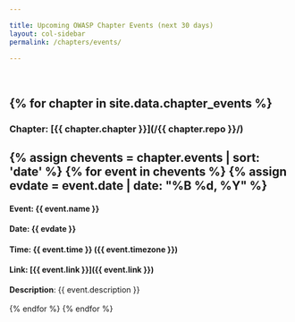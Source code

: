 ```yaml
---

title: Upcoming OWASP Chapter Events (next 30 days)
layout: col-sidebar
permalink: /chapters/events/

---
```


<br>

{% for chapter in site.data.chapter_events %}
---
### Chapter: [{{ chapter.chapter }}](/{{ chapter.repo }}/)
{% assign chevents = chapter.events | sort: 'date' %} 
{% for event in chevents %}
{% assign evdate = event.date | date: "%B %d, %Y" %}
---
#### Event: {{ event.name }}
#### Date: {{ evdate }}
#### Time: {{ event.time }} ({{ event.timezone }})
#### Link: [{{ event.link }}]({{ event.link }})
<div>
<strong>Description</strong>: {{ event.description }}
</div>
<br>
{% endfor %}
{% endfor %}
